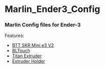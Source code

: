 # Marlin_Ender3_Config
### Marlin Config files for Ender-3

Features:
- [BTT SKR Mini e3 V2](https://aliexpress.ru/item/4001050145015.html)
- [BLTouch](https://aliexpress.ru/item/32949450525.html) 
- [Titan Extruder](https://aliexpress.ru/item/32765576131.html)
- [Extruder Holder](https://www.thingiverse.com/thing:4316649)